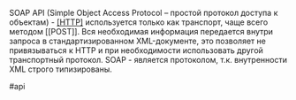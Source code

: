 SOAP API (Simple Object Access Protocol – простой протокол доступа к объектам) - [[HTTP]](S) используется только как транспорт, чаще всего методом [[POST]]. Вся необходимая информация передается внутри запроса в стандартизированном XML-документе, это позволяет не привязываться к HTTP и при необходимости использовать другой транспортный протокол. 
SOAP - является протоколом, т.к. внутренности XML строго типизированы.

#api 